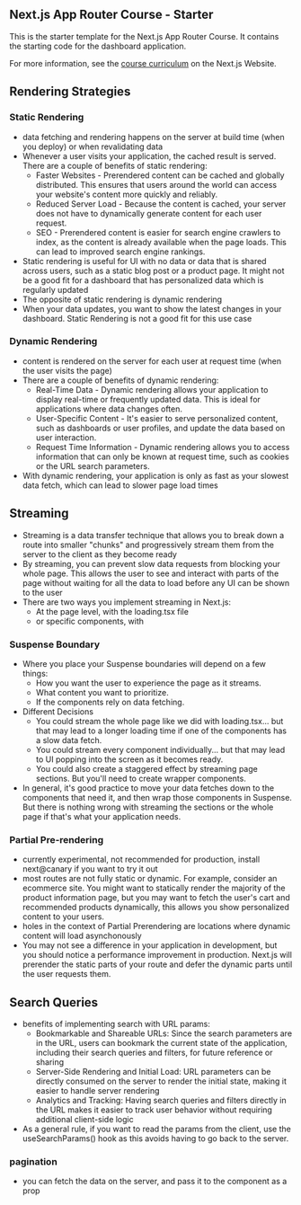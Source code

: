 ## Next.js App Router Course - Starter

This is the starter template for the Next.js App Router Course. It contains the starting code for the dashboard application.

For more information, see the [course curriculum](https://nextjs.org/learn) on the Next.js Website.

## Rendering Strategies

### Static Rendering

- data fetching and rendering happens on the server at build time (when you deploy) or when revalidating data
- Whenever a user visits your application, the cached result is served. There are a couple of benefits of static rendering:
  - Faster Websites - Prerendered content can be cached and globally distributed. This ensures that users around the world can access your website's content more quickly and reliably.
  - Reduced Server Load - Because the content is cached, your server does not have to dynamically generate content for each user request.
  - SEO - Prerendered content is easier for search engine crawlers to index, as the content is already available when the page loads. This can lead to improved search engine rankings.
- Static rendering is useful for UI with no data or data that is shared across users, such as a static blog post or a product page. It might not be a good fit for a dashboard that has personalized data which is regularly updated
- The opposite of static rendering is dynamic rendering
- When your data updates, you want to show the latest changes in your dashboard. Static Rendering is not a good fit for this use case

### Dynamic Rendering

- content is rendered on the server for each user at request time (when the user visits the page)
- There are a couple of benefits of dynamic rendering:
  - Real-Time Data - Dynamic rendering allows your application to display real-time or frequently updated data. This is ideal for applications where data changes often.
  - User-Specific Content - It's easier to serve personalized content, such as dashboards or user profiles, and update the data based on user interaction.
  - Request Time Information - Dynamic rendering allows you to access information that can only be known at request time, such as cookies or the URL search parameters.
- With dynamic rendering, your application is only as fast as your slowest data fetch, which can lead to slower page load times

## Streaming

- Streaming is a data transfer technique that allows you to break down a route into smaller "chunks" and progressively stream them from the server to the client as they become ready
- By streaming, you can prevent slow data requests from blocking your whole page. This allows the user to see and interact with parts of the page without waiting for all the data to load before any UI can be shown to the user
- There are two ways you implement streaming in Next.js:
  - At the page level, with the loading.tsx file
  - or specific components, with <Suspense>

### Suspense Boundary

- Where you place your Suspense boundaries will depend on a few things:
  - How you want the user to experience the page as it streams.
  - What content you want to prioritize.
  - If the components rely on data fetching.
- Different Decisions
  - You could stream the whole page like we did with loading.tsx... but that may lead to a longer loading time if one of the components has a slow data fetch.
  - You could stream every component individually... but that may lead to UI popping into the screen as it becomes ready.
  - You could also create a staggered effect by streaming page sections. But you'll need to create wrapper components.
- In general, it's good practice to move your data fetches down to the components that need it, and then wrap those components in Suspense. But there is nothing wrong with streaming the sections or the whole page if that's what your application needs.

### Partial Pre-rendering

- currently experimental, not recommended for production, install next@canary if you want to try it out
- most routes are not fully static or dynamic. For example, consider an ecommerce site. You might want to statically render the majority of the product information page, but you may want to fetch the user's cart and recommended products dynamically, this allows you show personalized content to your users.
- holes in the context of Partial Prerendering are locations where dynamic content will load asynchonously
- You may not see a difference in your application in development, but you should notice a performance improvement in production. Next.js will prerender the static parts of your route and defer the dynamic parts until the user requests them.

## Search Queries

- benefits of implementing search with URL params:
  - Bookmarkable and Shareable URLs: Since the search parameters are in the URL, users can bookmark the current state of the application, including their search queries and filters, for future reference or sharing
  - Server-Side Rendering and Initial Load: URL parameters can be directly consumed on the server to render the initial state, making it easier to handle server rendering
  - Analytics and Tracking: Having search queries and filters directly in the URL makes it easier to track user behavior without requiring additional client-side logic
- As a general rule, if you want to read the params from the client, use the useSearchParams() hook as this avoids having to go back to the server.

### pagination

- you can fetch the data on the server, and pass it to the component as a prop
